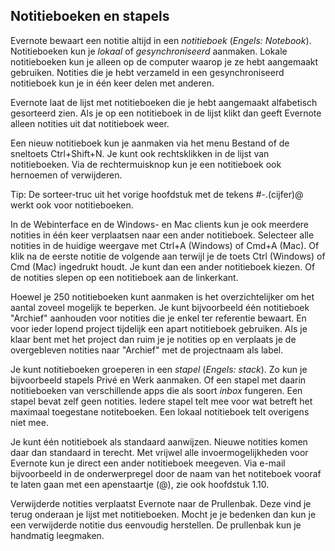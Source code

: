 ## Notitieboeken en stapels

Evernote bewaart een notitie altijd in een *notitieboek* (*Engels: Notebook*). Notitieboeken kun je *lokaal* of *gesynchroniseerd* aanmaken. Lokale notitieboeken kun je alleen op de computer waarop je ze hebt aangemaakt gebruiken. Notities die je hebt verzameld in een gesynchroniseerd notitieboek kun je in één keer delen met anderen.

Evernote laat de lijst met notitieboeken die je hebt aangemaakt alfabetisch gesorteerd zien. Als je op een notitieboek in de lijst klikt dan geeft Evernote alleen notities uit dat notitieboek weer.

Een nieuw notitieboek kun je aanmaken via het menu Bestand of de sneltoets Ctrl+Shift+N. Je kunt ook rechtsklikken in de lijst van notitieboeken. Via de rechtermuisknop kun je een notitieboek ook hernoemen of verwijderen.

Tip: De sorteer-truc uit het vorige hoofdstuk met de tekens #-.(cijfer)@ werkt ook voor notitieboeken.

In de Webinterface en de Windows- en Mac clients kun je ook meerdere notities in één keer verplaatsen naar een ander notitieboek. Selecteer alle notities in de huidige weergave met Ctrl+A (Windows) of Cmd+A (Mac). Of klik na de eerste notitie de volgende aan terwijl je de toets Ctrl (Windows) of Cmd (Mac) ingedrukt houdt. Je kunt dan een ander notitieboek kiezen. Of de notities slepen op een notitieboek aan de linkerkant.

Hoewel je 250 notitieboeken kunt aanmaken is het overzichtelijker om het aantal zoveel mogelijk te beperken. Je kunt bijvoorbeeld één notitieboek "Archief" aanhouden voor notities die je enkel ter referentie bewaart. En voor ieder lopend project tijdelijk een apart notitieboek gebruiken. Als je klaar bent met het project dan ruim je je notities op en verplaats je de overgebleven notities naar "Archief" met de projectnaam als label.

Je kunt notitieboeken groeperen in een *stapel* (*Engels: stack*). Zo kun je bijvoorbeeld stapels Privé en Werk aanmaken. Of een stapel met daarin notitieboeken van verschillende apps die als soort *inbox* fungeren. Een stapel bevat zelf geen notities. Iedere stapel telt mee voor wat betreft het maximaal toegestane notiteboeken. Een lokaal notitieboek telt overigens niet mee.

Je kunt één notitieboek als standaard aanwijzen. Nieuwe notities komen daar dan standaard in terecht. Met vrijwel alle invoermogelijkheden voor Evernote kun je direct een ander notitieboek meegeven. Via e-mail bijvoorbeeld in de onderwerpregel door de naam van het notiteboek vooraf te laten gaan met een apenstaartje (@), zie ook hoofdstuk 1.10.

Verwijderde notities verplaatst Evernote naar de Prullenbak. Deze vind je terug onderaan je lijst met notitieboeken. Mocht je je bedenken dan kun je een verwijderde notitie dus eenvoudig herstellen. De prullenbak kun je handmatig leegmaken.

